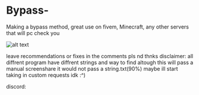 # Bypass-
Making a bypass method, great use on fivem, Minecraft, any other servers that will pc check you 


![alt text](file:///C:/Users/Razer/OneDrive/Desktop/Screenshot%202025-03-05%20223811.png)
















leave recommendations or fixes in the comments pls nd thnks
disclaimer: all diffrent program have diffrent strings and way to find altough this will pass a manual screenshare it would not pass a string.txt(90%) 
maybe ill start taking in custom requests idk :^)

discord: 
